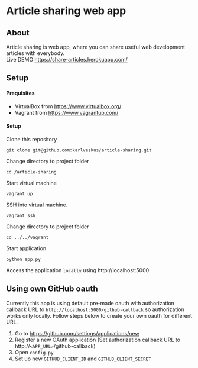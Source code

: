 # Article sharing web app

## About
Article sharing is web app, where you can share useful web development articles with everybody. <br>
Live DEMO https://share-articles.herokuapp.com/

## Setup

#### Prequisites
- VirtualBox from https://www.virtualbox.org/
- Vagrant from https://www.vagrantup.com/

#### Setup
Clone this repository
```
git clone git@github.com:karlveskus/article-sharing.git
```

Change directory to project folder
```
cd /article-sharing
```

Start virtual machine 
```
vagrant up
```

SSH into virtual machine.
```
vagrant ssh
```

Change directory to project folder
```
cd ../../vagrant
```

Start application
```
python app.py
```

Access the application ```locally``` using http://localhost:5000

## Using own GitHub oauth
Currently this app is using default pre-made oauth with authorization callback URL to ```http://localhost:5000/github-callback``` so authorization works only locally. Follow steps below to create your own oauth for different URL.

1. Go to https://github.com/settings/applications/new
2. Register a new OAuth application (Set authorization callback URL to http://```<APP_URL>```/github-callback)
3. Open ```config.py```
4. Set up new ```GITHUB_CLIENT_ID``` and ```GITHUB_CLIENT_SECRET```
